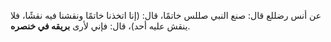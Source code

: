 عن أنس رضللع قال: صنع النبي صللس خاتمًا، قال: (إنا اتخذنا خاتمًا ونقشنا فيه نقشًا، فلا ينقش عليه أحد)، قال: فإني لأرى **بريقه في خنصره**.